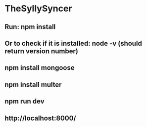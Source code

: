 # TheSyllySyncer

## Run: npm install 
## Or to check if it is installed: node -v (should return version number)

## npm install mongoose
## npm install multer

## npm run dev
## http://localhost:8000/
